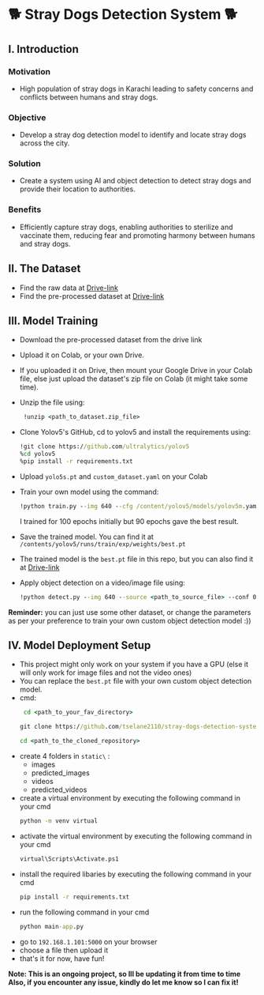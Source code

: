 # :dog2: Stray Dogs Detection System :dog2:


## **I. Introduction**

### **Motivation** 
- High population of stray dogs in Karachi leading to safety concerns and conflicts between humans and stray dogs.
### **Objective**
- Develop a stray dog detection model to identify and locate stray dogs across the city.
### **Solution**
- Create a system using AI and object detection to detect stray dogs and provide their location to authorities.
### **Benefits**
- Efficiently capture stray dogs, enabling authorities to sterilize and vaccinate them, reducing fear and promoting harmony between humans and stray dogs.

## **II. The Dataset**
* Find the raw data at [Drive-link](https://drive.google.com/drive/folders/1qHlNZJ4GH53qBY4ZxN8FJsVmtSYBUXzR?usp=sharing)
* Find the pre-processed dataset at [Drive-link](
https://drive.google.com/file/d/1v8dlVtK31Ob07VK056vutVntPzvDMS8V/view?usp=drive_link)

## **III. Model Training**

  * Download the pre-processed dataset from the drive link
  * Upload it on Colab, or your own Drive.
  * If you uploaded it on Drive, then mount your Google Drive in your Colab file, else just upload the dataset's zip file on Colab (it might take some time).
  * Unzip the file using: <br>
     ```cmd
      !unzip <path_to_dataset.zip_file>
     ```
  * Clone Yolov5's GitHub, cd to yolov5 and install the requirements using: <br>
  
     ```cmd
     !git clone https://github.com/ultralytics/yolov5
     %cd yolov5
     %pip install -r requirements.txt
     ```
  * Upload `yolo5s.pt` and `custom_dataset.yaml` on your Colab
  * Train your own model using the command: <br>
     ```cmd
     !python train.py --img 640 --cfg /content/yolov5/models/yolov5m.yaml --hyp /content/yolov5/data/hyps/hyp.scratch-med.yaml --batch 32 --epochs 50 --data /content/custom_dataset.yaml --weights /content/yolov5s.pt  --workers 24 
     ```
     I trained for 100 epochs initially but 90 epochs gave the best result.
  * Save the trained model. You can find it at `/contents/yolov5/runs/train/exp/weights/best.pt`
  * The trained model is the `best.pt` file in this repo, but you can also find it at [Drive-link](https://drive.google.com/drive/folders/1C8by4nxxDmteD-d1FThhAlI3na92QDzr?usp=sharing)
  * Apply object detection on a video/image file using:
      ```cmd
      !python detect.py --img 640 --source <path_to_source_file> --conf 0.5 --weights /content/yolov5/runs/train/exp/weights/best.pt
      ```
   **Reminder:** you can just use some other dataset, or change the parameters as per your preference to train your own custom object detection model :))

## **IV. Model Deployment Setup**
* This project might only work on your system if you have a GPU (else it will only work for image files and not the video ones)
* You can replace the `best.pt` file with your own custom object detection model.
* cmd:
  ```cmd
   cd <path_to_your_fav_directory>
  ```
   ```cmd
   git clone https://github.com/tselane2110/stray-dogs-detection-system
    ```
    ```cmd
    cd <path_to_the_cloned_repository>
    ```
* create 4 folders in `static\` :
  * images
  * predicted_images
  * videos
  * predicted_videos
* create a virtual environment by executing the following command in your cmd
  ```cmd
  python -m venv virtual
  ```
* activate the virtual environment by executing the following command in your cmd
  ```cmd
  virtual\Scripts\Activate.ps1
  ``` 
* install the required libaries by executing the following command in your cmd
  ```cmd
  pip install -r requirements.txt
  ```
* run the following command in your cmd
  ```cmd
  python main-app.py
  ```
* go to `192.168.1.101:5000` on your browser
* choose a file then upload it
* that's it for now, have fun!


**Note: This is an ongoing project, so Ill be updating it from time to time**
<br>
**Also, if you encounter any issue, kindly do let me know so I can fix it!**



